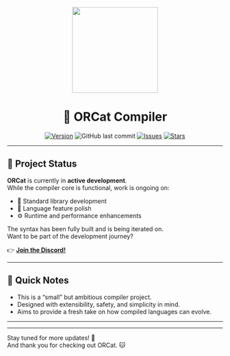 <div align="center">

<img src="https://github.com/user-attachments/assets/02dfcb6a-84e6-4954-b9a8-e911f462359f" width="200"/>

# 🐾 ORCat Compiler

[![Version](https://img.shields.io/badge/ORCatCompiler‑VER-1.8‑Beta-blue)](https://github.com/MikaLorielle/Orcat-Lang)
![GitHub last commit](https://img.shields.io/github/last-commit/MikaLorielle/Orcat-lang)
[![Issues](https://img.shields.io/github/issues/MikaLorielle/Orcat-Lang.svg)](https://github.com/MikaLorielle/Orcat-Lang/issues)
[![Stars](https://img.shields.io/github/stars/MikaLorielle/Orcat-Lang.svg?style=social)](https://github.com/MikaLorielle/Orcat-Lang/stargazers)

</div>

---

## 🚧 Project Status

**ORCat** is currently in **active development**.  
While the compiler core is functional, work is ongoing on:

- 🧱 Standard library development  
- 🧬 Language feature polish  
- ⚙️ Runtime and performance enhancements

The syntax has been fully built and is being iterated on.  
Want to be part of the development journey?

👉 **[Join the Discord!](https://discord.gg/zmnuz4h88x)**

---

## 📌 Quick Notes

- This is a “small” but ambitious compiler project.
- Designed with extensibility, safety, and simplicity in mind.
- Aims to provide a fresh take on how compiled languages can evolve.

---

<!-- You can re-add screenshots here later -->
<!--
<img src="https://github.com/user-attachments/assets/6d6430fc-0add-4efb-9693-37466af5d7cf" width="300"/>
<img src="https://github.com/user-attachments/assets/ea6a395c-a442-4f70-b163-2bb42841634c" width="300"/>
-->

---

Stay tuned for more updates! 🌟  
And thank you for checking out ORCat. 🐱
